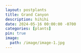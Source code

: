 ```yaml
---
layout: postplants
title: Grand Canyon
description: hihihi
date: 2024-05-16 00:00:00 -0700
categories: [plants]
pin: true
image:
  path: /image/image-1.jpg
---
```








